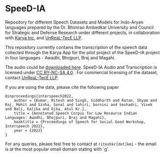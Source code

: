 # SpeeD-IA
Repository for different Speech Datasets and Models for Indo-Aryan languages prepared by the Dr. Bhimrao Ambedkar University and Council for Strategic and Defense Research under different projects, in collaboration with [Karya Inc.](https://www.karya.in/) and [UnReaL-TecE LLP](http://unreal-tece.co.in/).

This repository currently contains the transcription of the speech data collected through the Karya App for the pilot project of the SpeeD-IA project in four languages - Awadhi, Bhojpuri, Braj and Magahi.

The audio could be [downloaded here](https://drive.google.com/drive/folders/1UFeibKZ4j86SLdyFuFH36CyosHLJeHhY?usp=sharing).  SpeeD-IA Audio and Transcription is licensed under [CC BY-NC-SA 4.0](http://creativecommons.org/licenses/by-nc-sa/4.0/?) . For commercial licensing of the dataset, contact [UnReaL-TecE LLP](http://unreal-tece.co.in/).

If you are using the data, please cite the following paper

    @inproceedings{interspeech2022,
        author = {Kumar, Ritesh and Singh, Siddharth and Ratan, Shyam and Raj, Mohit and Sinha, Sonal and lahiri, bornini and Seshadri, Vivek and Bali, Kalika and Ojha, Atul Kr.},        
        title = {Annotated Speech Corpus for Low Resource Indian Languages: Awadhi, Bhojpuri, Braj and Magahi},
        booktitle = {Proceedings of Speech for Social Good Workshop, Interspeech 2022},        
        year = {2022}
    }

For any queries, please feel free to contact at `riteshkr[dot]kmi` - the email is at the most popular email domain stating with 'g'.
